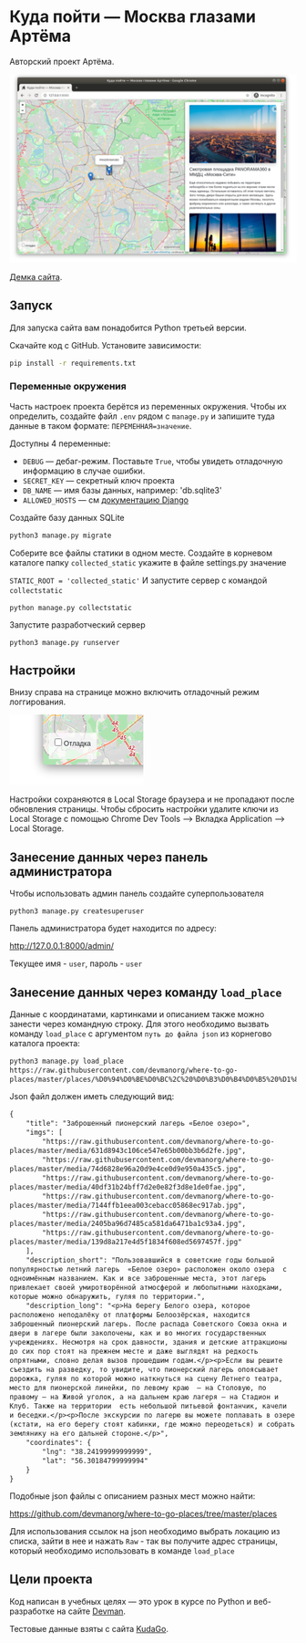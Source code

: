 # Куда пойти — Москва глазами Артёма

Авторский проект Артёма.

![&#x41A;&#x443;&#x434;&#x430; &#x43F;&#x43E;&#x439;&#x442;&#x438;](.gitbook/assets/site.png)

[Демка сайта](https://devmanorg.github.io/where-to-go-frontend/).

## Запуск

Для запуска сайта вам понадобится Python третьей версии.

Скачайте код с GitHub. Установите зависимости:

```sh
pip install -r requirements.txt
```

### Переменные окружения

Часть настроек проекта берётся из переменных окружения. Чтобы их определить, создайте файл `.env` рядом с `manage.py` и запишите туда данные в таком формате: `ПЕРЕМЕННАЯ=значение`.

Доступны 4 переменные:
- `DEBUG` — дебаг-режим. Поставьте `True`, чтобы увидеть отладочную информацию в случае ошибки.
- `SECRET_KEY` — секретный ключ проекта
- `DB_NAME` — имя базы данных, например: 'db.sqlite3'
- `ALLOWED_HOSTS` — см [документацию Django](https://docs.djangoproject.com/en/3.1/ref/settings/#allowed-hosts)

Создайте базу данных SQLite

```sh
python3 manage.py migrate
```

Соберите все файлы статики в одном месте. Создайте в корневом каталоге папку `collected_static`
укажите в файле settings.py значение

`STATIC_ROOT = 'collected_static'`
И запустите сервер с командой `collectstatic`
```
python manage.py collectstatic
```

Запустите разработческий сервер

```
python3 manage.py runserver
```

## Настройки

Внизу справа на странице можно включить отладочный режим логгирования.

![debug mode](.gitbook/assets/debug-option.png)

Настройки сохраняются в Local Storage браузера и не пропадают после обновления страницы. Чтобы сбросить настройки удалите ключи из Local Storage с помощью Chrome Dev Tools —&gt; Вкладка Application —&gt; Local Storage.


## Занесение данных через панель администратора

Чтобы использовать админ панель создайте суперпользователя

```
python3 manage.py createsuperuser
```
Панель администратора будет находится по адресу:

http://127.0.0.1:8000/admin/

Текущее имя - `user`, пароль - `user`

## Занесение данных через команду `load_place`

Данные с координатами, картинками и описанием также можно занести
через командную строку. Для этого необходимо вызвать команду
`load_place` с аргументом `путь до файла json` из корнегово каталога проекта:

```
python3 manage.py load_place https://raw.githubusercontent.com/devmanorg/where-to-go-places/master/places/%D0%94%D0%BE%D0%BC%2C%20%D0%B3%D0%B4%D0%B5%20%D1%81%D0%BD%D0%B8%D0%BC%D0%B0%D0%BB%D1%81%D1%8F%20%D1%84%D0%B8%D0%BB%D1%8C%D0%BC%20%C2%AB%D0%9F%D0%BE%D0%BA%D1%80%D0%BE%D0%B2%D1%81%D0%BA%D0%B8%D0%B5%20%D0%B2%D0%BE%D1%80%D0%BE%D1%82%D0%B0%C2%BB.json
```
Json файл должен иметь следующий вид:

```pycon
{
    "title": "Заброшенный пионерский лагерь «Белое озеро»",
    "imgs": [
        "https://raw.githubusercontent.com/devmanorg/where-to-go-places/master/media/631d8943c106ce547e65b00bb3b6d2fe.jpg",
        "https://raw.githubusercontent.com/devmanorg/where-to-go-places/master/media/74d6828e96a20d9e4ce0d9e950a435c5.jpg",
        "https://raw.githubusercontent.com/devmanorg/where-to-go-places/master/media/40df31b24bff7d2e0e82f3d8e1de0fae.jpg",
        "https://raw.githubusercontent.com/devmanorg/where-to-go-places/master/media/7144ffb1eea003cebacc05868ec917ab.jpg",
        "https://raw.githubusercontent.com/devmanorg/where-to-go-places/master/media/2405ba96d7485ca581da6471ba1c93a4.jpg",
        "https://raw.githubusercontent.com/devmanorg/where-to-go-places/master/media/139d8a217e4d5f1834f608ed5697457f.jpg"
    ],
    "description_short": "Пользовавшийся в советские годы большой популярностью летний лагерь  «Белое озеро» расположен около озера  с одноимённым названием. Как и все заброшенные места, этот лагерь привлекает своей умиротворённой атмосферой и любопытными находками, которые можно обнаружить, гуляя по территории.",
    "description_long": "<p>На берегу Белого озера, которое расположено неподалёку от платформы Белоозёрская, находится заброшенный пионерский лагерь. После распада Советского Союза окна и двери в лагере были заколочены, как и во многих государственных учреждениях. Несмотря на срок давности, здания и детские аттракционы  до сих пор стоят на прежнем месте и даже выглядят на редкость опрятными, словно делая вызов прошедшим годам.</p><p>Если вы решите съездить на разведку, то увидите, что пионерский лагерь опоясывает дорожка, гуляя по которой можно наткнуться на сцену Летнего театра, место для пионерской линейки, по левому краю  — на Столовую, по правому — на Живой уголок, а на дальнем краю лагеря — на Стадион и Клуб. Также на территории  есть небольшой питьевой фонтанчик, качели  и беседки.</p><p>После экскурсии по лагерю вы можете поплавать в озере (кстати, на его берегу стоят кабинки, где можно переодеться) и собрать землянику на его дальней стороне.</p>",
    "coordinates": {
        "lng": "38.24199999999999",
        "lat": "56.30184799999994"
    }
}
```

Подобные json файлы с описанием разных мест можно найти:

https://github.com/devmanorg/where-to-go-places/tree/master/places

Для использования ссылок на json необходимо выбрать локацию из списка, зайти в нее и нажать `Raw` - так вы получите адрес страницы, который необходимо использовать в команде `load_place`

## Цели проекта

Код написан в учебных целях — это урок в курсе по Python и веб-разработке на сайте [Devman](https://dvmn.org).

Тестовые данные взяты с сайта [KudaGo](https://kudago.com).

